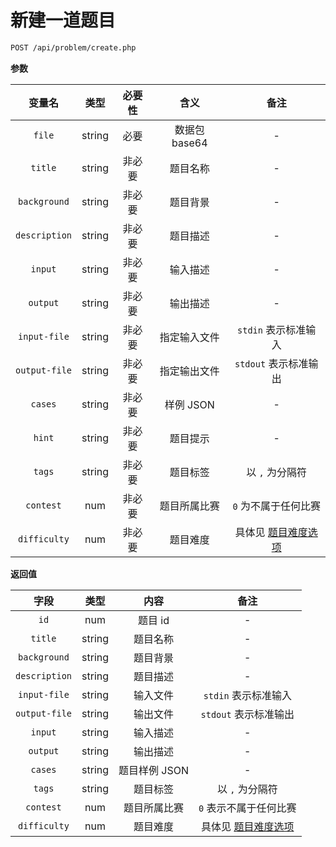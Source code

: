 # 新建一道题目

```bash
POST /api/problem/create.php
```

**参数**

|    变量名     |  类型  | 必要性 |     含义      |               备注               |
| :-----------: | :----: | :----: | :-----------: | :------------------------------: |
|    `file`     | string |  必要  | 数据包 base64 |                -                 |
|    `title`    | string | 非必要 |   题目名称    |                -                 |
| `background`  | string | 非必要 |   题目背景    |                -                 |
| `description` | string | 非必要 |   题目描述    |                -                 |
|    `input`    | string | 非必要 |   输入描述    |                -                 |
|   `output`    | string | 非必要 |   输出描述    |                -                 |
| `input-file`  | string | 非必要 | 指定输入文件  |       `stdin` 表示标准输入       |
| `output-file` | string | 非必要 | 指定输出文件  |      `stdout` 表示标准输出       |
|    `cases`    | string | 非必要 |   样例 JSON   |                -                 |
|    `hint`     | string | 非必要 |   题目提示    |                -                 |
|    `tags`     | string | 非必要 |   题目标签    |         以 `,` 为分隔符          |
|   `contest`   |  num   | 非必要 | 题目所属比赛  |       `0` 为不属于任何比赛       |
| `difficulty`  |  num   | 非必要 |   题目难度    | 具体见 [题目难度选项](#题目难度) |

**返回值**

|     字段      |  类型  |     内容      |               备注               |
| :-----------: | :----: | :-----------: | :------------------------------: |
|     `id`      |  num   |    题目 id    |                -                 |
|    `title`    | string |   题目名称    |                -                 |
| `background`  | string |   题目背景    |                -                 |
| `description` | string |   题目描述    |                -                 |
| `input-file`  | string |   输入文件    |       `stdin` 表示标准输入       |
| `output-file` | string |   输出文件    |      `stdout` 表示标准输出       |
|    `input`    | string |   输入描述    |                -                 |
|   `output`    | string |   输出描述    |                -                 |
|    `cases`    | string | 题目样例 JSON |                -                 |
|    `tags`     | string |   题目标签    |         以 `,` 为分隔符          |
|   `contest`   |  num   | 题目所属比赛  |      `0` 表示不属于任何比赛      |
| `difficulty`  |  num   |   题目难度    | 具体见 [题目难度选项](#题目难度) |